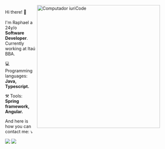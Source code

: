 <img src="https://raw.githubusercontent.com/MicaelliMedeiros/micaellimedeiros/master/image/computer-illustration.png" min-width="400px" max-width="400px" width="400px" align="right" alt="Computador iuriCode">

<p align="left"> 
  Hi there! 👋 <br><br>I'm Raphael a 24y/o <strong>Software Developer</strong>.<br>
  Currently working at Itaú BBA.
</p>

<p align="left">
  💻 Programming languages: <strong>Java, Typescript.</strong>
</p>

<p align="left">
  ⚒ Tools: <strong>Spring framework, Angular.</strong>
</p>

<p align="left">
   And here is how you can contact me: ⤵️
</p>

<p align="left">
  <a href="#" alt="Gmail">
  <img src="https://img.shields.io/badge/-Gmail-FF0000?style=flat-square&labelColor=FF0000&logo=gmail&logoColor=white&link=LINK-DO-SEU-EMAIL" /></a>

  <a href="#" alt="Linkedin">
  <img src="https://img.shields.io/badge/-Linkedin-0e76a8?style=flat-square&logo=Linkedin&logoColor=white&link=https://www.linkedin.com/in/ramagalhaes/" /></a>
</p>  
